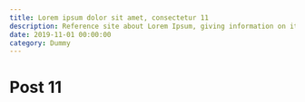 ```yaml
---
title: Lorem ipsum dolor sit amet, consectetur 11
description: Reference site about Lorem Ipsum, giving information on its origins, as well as a random Lipsum generator.
date: 2019-11-01 00:00:00
category: Dummy
---
```


# Post 11
